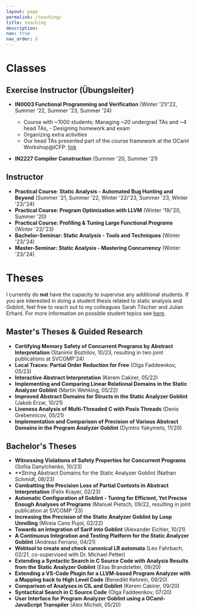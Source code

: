 ```yaml
---
layout: page
permalink: /teaching/
title: teaching
description:
nav: true
nav_order: 6
---
```


# Classes
## Exercise Instructor (Übungsleiter)

- **IN0003 Functional Programming and Verification** (Winter '21/'22, Summer '22, Summer '23, Summer '24)

  - Course with ~1000 students; Managing ~20 undergrad TAs and ~4 head TAs, - Designing homework and exam
  - Organizing extra activities
  - Our head TAs presented part of the course framework at the OCaml Workshop@ICFP: [link](https://icfp23.sigplan.org/details/ocaml-2023-papers/11/Less-Power-for-More-Learning-Restricting-OCaml-Features-for-Effective-Teaching)
- **IN2227 Compiler Construction** (Summer '20, Summer '21)

## Instructor

- **Practical Course: Static Analysis - Automated Bug Hunting and Beyond** (Summer '21, Summer '22, Winter '22/'23, Summer '23, Winter '23/'24)
- **Practical Course: Program Optimization with LLVM** (Winter '19/'20, Summer '20)
- **Practical Course: Profiling & Tuning Large Functional Programs** (Winter '22/'23)
- **Bachelor-Seminar: Static Analysis - Tools and Techniques** (Winter '23/'24)
- **Master-Seminar: Static Analysis - Mastering Concurrency** (Winter '23/'24)


# Theses

I currently do **not** have the capacity to supervise any additional students. If you are interested in doing a student thesis related to static analysis and Goblint,
feel free to reach out to my colleagues Sarah Tilscher and Julian Erhard. For more information on possible student topics see [here](https://www.in.tum.de/i02/lehre/studienarbeiten/).

## Master's Theses & Guided Research

- **Certifying Memory Safety of Concurrent Programs by Abstract Interpretation** (Stanimir Bozhilov, 10/23, resulting in two joint publications at SVCOMP'24)
- **Local Traces: Partial Order Reduction for Free** (Olga Faddeenkov, 05/23)
- **Interactive Abstract Interpretation** (Kerem Cakirer, 05/22)
- **Implementing and Comparing Linear Relational Domains in the Static Analyzer Goblint** (Martin Wehking, 05/22)
- **Improved Abstract Domains for Structs in the Static Analyzer Goblint** (Jakob Erzar, 10/21)
- **Liveness Analysis of Multi-Threaded C with Posix Threads** (Denis Grebennicov, 05/21)
- **Implementation and Comparison of Precision of Various Abstract Domains in the Program Analyzer Goblint** (Dymtro Yakymets, 11/20)

## Bachelor's Theses

- **Witnessing Violations of Safety Properties for Concurrent Programs** (Sofiia Danylchenko, 10/23)
- **String Abstract Domains for the Static Analyzer Goblin*t* (Nathan Schmidt, 08/23)
- **Combatting the Precision Loss of Partial Contexts in Abstract Interpretation** (Felix Krayer, 02/23)
- **Automatic Configuration of Goblint - Tuning for Efficient, Yet Precise Enough Analyses of Programs** (Manuel Pietsch, 09/22, resulting in joint publication at SVCOMP '23)
- **Increasing the Precision of the Static Analyzer Goblint by Loop Unrolling** (Mireia Cano Pujol, 02/22)
- **Towards an integration of Sarif into Goblint** (Alexander Eichler, 10/21)
- **A Continuous Integration and Testing Platform for the Static Analyzer Goblint** (Andreas Ferrano, 04/21)
- **Webtool to create and check canonical LR automata** (Leo Fahrbach, 02/21, co-supervised with Dr. Michael Petter)
- **Extending a Syntactic Search in C Source Code with Analysis Results from the Static Analyzer Goblint** (Elias Brandstetter, 09/20)
- **Extending a VS-Code Plugin for a LLVM-based Program Analyzer with a Mapping back to High Level Code** (Benedikt Kehrein, 09/20)
- **Comparison of Analyses in CIL and Goblint** (Kerem Cakirer, 09/20)
- **Syntactical Search in C Source Code** (Olga Faddeenkov, 07/20)
- **User Interface for Program Analyzer Goblint using a OCaml-JavaScript Transpiler** (Alex Micheli, 05/20)
